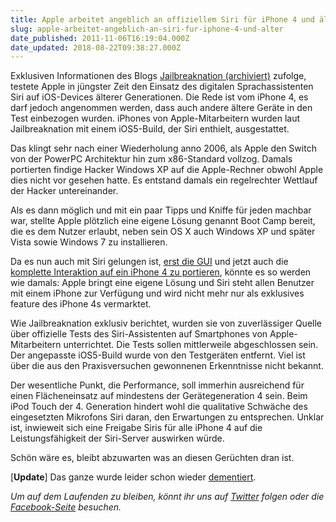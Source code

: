 ```yaml
---
title: Apple arbeitet angeblich an offiziellem Siri für iPhone 4 und älter [Update] Apple dementiert
slug: apple-arbeitet-angeblich-an-siri-fur-iphone-4-und-alter
date_published: 2011-11-06T16:19:04.000Z
date_updated: 2018-08-22T09:38:27.000Z
---
```


Exklusiven Informationen des Blogs [Jailbreaknation (archiviert)](http://web.archive.org/web/20111106140751/http://www.jailbreaknation.com:80/apple-testing-siri-on-devices-other-than-the-iphone-4s-exclusive) zufolge, testete Apple in jüngster Zeit den Einsatz des digitalen Sprachassistenten Siri auf iOS-Devices älterer Generationen. Die Rede ist vom iPhone 4, es darf jedoch angenommen werden, dass auch andere ältere Geräte in den Test einbezogen wurden. iPhones von Apple-Mitarbeitern wurden laut Jailbreaknation mit einem iOS5-Build, der Siri enthielt, ausgestattet.

Das klingt sehr nach einer Wiederholung anno 2006, als Apple den Switch von der PowerPC Architektur hin zum x86-Standard vollzog. Damals portierten findige Hacker Windows XP auf die Apple-Rechner obwohl Apple dies nicht vor gesehen hatte. Es entstand damals ein regelrechter Wettlauf der Hacker untereinander.

Als es dann möglich und mit ein paar Tipps und Kniffe für jeden machbar war, stellte Apple plötzlich eine eigene Lösung genannt Boot Camp bereit, die es dem Nutzer erlaubt, neben sein OS X auch Windows XP und später Vista sowie Windows 7 zu installieren.

Da es nun auch mit Siri gelungen ist, [erst die GUI](__GHOST_URL__/siri-auf-iphone-4-oder-ipod-touch-4g-installieren-anleitung-download-video/) und jetzt auch die [komplette Interaktion auf ein iPhone 4 zu portieren](__GHOST_URL__/siri-jetzt-auf-allen-idevices-funktionabel-bam/), könnte es so werden wie damals: Apple bringt eine eigene Lösung und Siri steht allen Benutzer mit einem iPhone zur Verfügung und wird nicht mehr nur als exklusives feature des iPhone 4s vermarktet.

Wie Jailbreaknation exklusiv berichtet, wurden sie von zuverlässiger Quelle über offizielle Tests des Siri-Assistenten auf Smartphones von Apple-Mitarbeitern unterrichtet. Die Tests sollen mittlerweile abgeschlossen sein. Der angepasste iOS5-Build wurde von den Testgeräten entfernt. Viel ist über die aus den Praxisversuchen gewonnenen Erkenntnisse nicht bekannt.

Der wesentliche Punkt, die Performance, soll immerhin ausreichend für einen Flächeneinsatz auf mindestens der Gerätegeneration 4 sein. Beim iPod Touch der 4. Generation hindert wohl die qualitative Schwäche des eingesetzten Mikrofons Siri daran, den Erwartungen zu entsprechen. Unklar ist, inwieweit sich eine Freigabe Siris für alle iPhone 4 auf die Leistungsfähigkeit der Siri-Server auswirken würde.

Schön wäre es, bleibt abzuwarten was an diesen Gerüchten dran ist.

[**Update**] Das ganze wurde leider schon wieder [dementiert](http://www.macrumors.com/2011/11/08/apple-has-no-plans-to-support-siri-on-older-devices/).

*Um auf dem Laufenden zu bleiben, könnt ihr uns auf [Twitter](http://twitter.com/#%21/thafakerde) folgen oder die [Facebook-Seite](http://de-de.facebook.com/pages/thafaker-auf-Beton/154600141278763) besuchen.*
